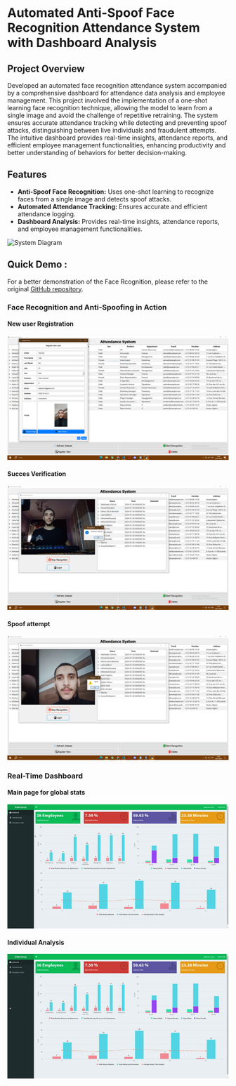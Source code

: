 # Automated Anti-Spoof Face Recognition Attendance System with Dashboard Analysis

## Project Overview

Developed an automated face recognition attendance system accompanied by a comprehensive dashboard for attendance data analysis and employee management. This project involved the implementation of a one-shot learning face recognition technique, allowing the model to learn from a single image and avoid the challenge of repetitive retraining. The system ensures accurate attendance tracking while detecting and preventing spoof attacks, distinguishing between live individuals and fraudulent attempts. The intuitive dashboard provides real-time insights, attendance reports, and efficient employee management functionalities, enhancing productivity and better understanding of behaviors for better decision-making.

## Features

- **Anti-Spoof Face Recognition:** Uses one-shot learning to recognize faces from a single image and detects spoof attacks.
- **Automated Attendance Tracking:** Ensures accurate and efficient attendance logging.
- **Dashboard Analysis:** Provides real-time insights, attendance reports, and employee management functionalities.

![System Diagram](Images/digram.png)

## Quick Demo : 
For a better demonstration of the Face Rcognition, please refer to the original [GitHub repository](https://github.com/graduation2024/Attendance-System-Face-Recognition).

### Face Recognition and Anti-Spoofing in Action

#### New user Registration
![Registering](Images/registernew.PNG)

#### Succes Verification
![Face Verification](Images/real.PNG)

#### Spoof attempt
![Face Verification](Images/Spoof.PNG)

### Real-Time Dashboard

#### Main page for global stats
![Main Page](Images/dash1.gif)

#### Individual Analysis
![Individual Analysis](Images/dash2.gif)



